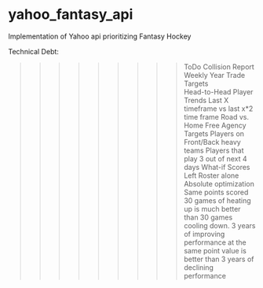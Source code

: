 # yahoo_fantasy_api
Implementation of Yahoo api prioritizing Fantasy Hockey

Technical Debt:

>>>>>>>>>ToDo
Collision Report
  > Weekly
  > Year
  > Trade Targets   
Head-to-Head Player Trends 
  > Last X timeframe vs last x*2 time frame
  > Road vs. Home
Free Agency Targets 
  >Players on Front/Back heavy teams
  >Players that play 3 out of next 4 days
What-if Scores
  > Left Roster alone 
  > Absolute optimization
Same points scored 30 games of heating up is much better than 30 games cooling down. 
3 years of improving performance at the same point value is better than 3 years of declining performance
